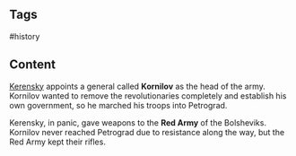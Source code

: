 ---
---

## Tags

#history

## Content

[Kerensky](Alexander-Kerensky) appoints a general called **Kornilov** as the head of the army. Kornilov wanted to remove the revolutionaries completely and establish his own government, so he marched his troops into Petrograd.

Kerensky, in panic, gave weapons to the **Red Army** of the Bolsheviks. Kornilov never reached Petrograd due to resistance along the way, but the Red Army kept their rifles.
